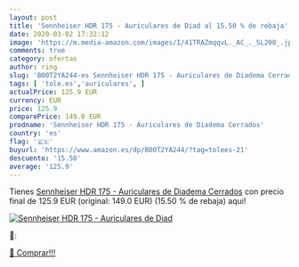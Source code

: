 ```yaml
---
layout: post
title: 'Sennheiser HDR 175 - Auriculares de Diad al 15.50 % de rebaja'
date: 2020-03-02 17:32:12
image: 'https://m.media-amazon.com/images/I/41TRAZmqqvL._AC_._SL200_.jpg'
comments: true
category: ofertas
author: ring
slug: 'B00T2YA244-es Sennheiser HDR 175 - Auriculares de Diadema Cerrados'
tags: [ 'tole.es','auriculares', ]
actualPrice: 125.9 EUR
currency: EUR
price: 125.9
comparePrice: 149.0 EUR
prodname: 'Sennheiser HDR 175 - Auriculares de Diadema Cerrados'
country: 'es'
flag: '🇪🇸'
buyurl: 'https://www.amazon.es/dp/B00T2YA244/?tag=tolees-21'
descuento: '15.50'
average: '125.9'
---
```


Tienes [Sennheiser HDR 175 - Auriculares de Diadema Cerrados](https://www.amazon.es/dp/B00T2YA244/?tag=tolees-21) con precio final de  125.9 EUR (original: 149.0 EUR) (15.50 %  de rebaja) aqui!

[![Sennheiser HDR 175 - Auriculares de Diad](https://m.media-amazon.com/images/I/41TRAZmqqvL._AC_._SL200_.jpg)](https://www.amazon.es/dp/B00T2YA244/?tag=tolees-21)

🔎:


[🛒 Comprar!!!](https://www.amazon.es/dp/B00T2YA244/?tag=tolees-21)

